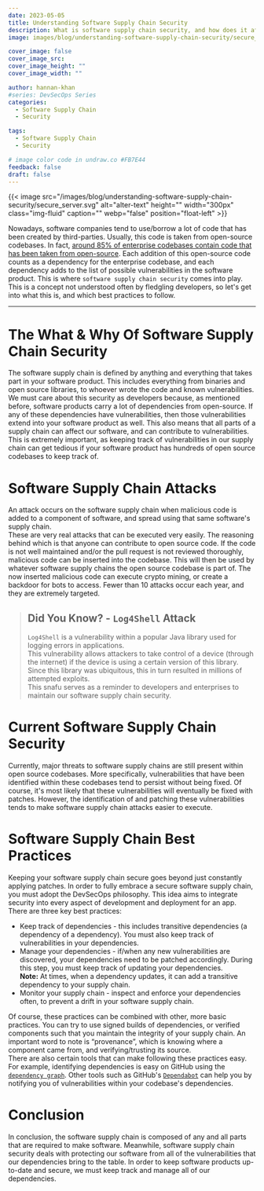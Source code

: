 ```yaml
---
date: 2023-05-05
title: Understanding Software Supply Chain Security
description: What is software supply chain security, and how does it affect your projects?
image: images/blog/understanding-software-supply-chain-security/secure_server.svg

cover_image: false
cover_image_src:
cover_image_height: ""
cover_image_width: ""

author: hannan-khan
#series: DevSecOps Series
categories:
  - Software Supply Chain
  - Security

tags:
  - Software Supply Chain
  - Security

# image color code in undraw.co #FB7E44
feedback: false
draft: false
---
```


{{< image src="/images/blog/understanding-software-supply-chain-security/secure_server.svg" alt="alter-text" height=""
width="300px" class="img-fluid" caption="" webp="false" position="float-left" >}}

Nowadays, software companies tend to use/borrow a lot of code that has been created by third-parties. Usually, this code
is taken from open-source codebases. In fact,
<a href="https://venturebeat.com/entrepreneur/synopsys-84-of-codebases-contain-an-open-source-vulnerability/" target="_blank">
around 85% of enterprise codebases contain code that has been taken
from open-source</a>. Each addition of this open-source code counts as a dependency for the enterprise codebase, and
each dependency adds to the list of possible vulnerabilities in the software product. This is
where `software supply chain security` comes into play.  
This is a concept not understood often by fledgling developers, so let's get into what this is, and which best practices
to follow.
________________

# The What & Why Of Software Supply Chain Security

The software supply chain is defined by anything and everything that takes part in your software product. This includes
everything from binaries and open source libraries, to whoever wrote the code and known vulnerabilities.  
We must care about this security as developers because, as mentioned before, software products carry a lot of
dependencies from open-source. If any of these dependencies have vulnerabilities, then those vulnerabilities extend into
your software product as well. This also means that all parts of a supply chain can affect our software, and can
contribute to vulnerabilities.  
This is extremely important, as keeping track of vulnerabilities in our supply chain can get tedious if your software
product has hundreds of open source codebases to keep track of.

# Software Supply Chain Attacks

An attack occurs on the software supply chain when malicious code is added to a component of software, and spread using
that same software's supply chain.  
These are very real attacks that can be executed very easily. The reasoning behind which is that anyone can contribute
to open source code. If the code is not well maintained and/or the pull request is not reviewed thoroughly, malicious
code can be inserted into the codebase. This will then be used by whatever software supply chains the open source
codebase is part of.
The now inserted malicious code can execute crypto mining, or create a backdoor for bots to access.
Fewer than 10 attacks occur each year, and they are extremely targeted.

> ## **Did You Know?** - `Log4Shell` Attack
> `Log4Shell` is a vulnerability within a popular Java library used for logging errors in applications.  
> This vulnerability allows attackers to take control of a device (through the internet) if the device is using a
> certain
> version of this library. Since this library was ubiquitous, this in turn resulted in millions of attempted exploits.  
> This snafu serves as a reminder to developers and enterprises to maintain our software supply chain security.

# Current Software Supply Chain Security

Currently, major threats to software supply chains are still present within open source codebases. More specifically,
vulnerabilities that have been identified within these codebases tend to persist without being fixed. Of course, it's
most likely that these vulnerabilities will eventually be fixed with patches. However, the identification of and
patching these vulnerabilities tends to make software supply chain attacks easier to execute.

# Software Supply Chain Best Practices

Keeping your software supply chain secure goes beyond just constantly applying patches. In order to fully embrace a
secure software
supply chain, you must adopt the DevSecOps philosophy. This idea aims to integrate security into every aspect of
development and deployment for an app.  
There are three key best practices:

* Keep track of dependencies - this includes transitive dependencies (a dependency of a dependency). You must also keep
  track of vulnerabilities in your dependencies.
* Manage your dependencies - if/when any new vulnerabilities are discovered, your dependencies need to be patched
  accordingly. During this step, you must keep track of updating your dependencies.  
  **Note:** At times, when a dependency updates,
  it can add a transitive dependency to your supply chain.
* Monitor your supply chain - inspect and enforce your dependencies often, to prevent a drift in your software supply
  chain.

Of course, these practices can be combined with other, more basic practices. You can try to use signed builds of
dependencies, or verified components such that you maintain the integrity of your supply chain. An important word to
note is “provenance”, which is knowing where a component came from, and verifying/trusting its source.  
There are also certain tools that can make following these practices easy. For example, identifying dependencies is easy
on GitHub using
the [`dependency graph`](https://docs.github.com/en/code-security/supply-chain-security/understanding-your-software-supply-chain/about-the-dependency-graph).
Other tools such as GitHub's [`Dependabot`](https://docs.github.com/en/code-security/dependabot) can help you by
notifying you of vulnerabilities within your codebase's dependencies.

# Conclusion

In conclusion, the software supply chain is composed of any and all parts that are required to make software. Meanwhile,
software supply chain security deals with protecting our software from all of the vulnerabilities that our dependencies
bring to the table. In order to keep software products up-to-date and secure, we must keep track and manage all of our
dependencies.
